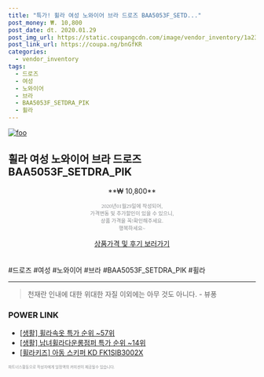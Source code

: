 ```yaml
--- 
title: "특가! 휠라 여성 노와이어 브라 드로즈 BAA5053F_SETD..." 
post_money: ₩. 10,800 
post_date: dt. 2020.01.29 
post_img_url: https://static.coupangcdn.com/image/vendor_inventory/1a23/ab6f015894312e6222849514bc86399ed54c49a5115c969ad98b9505cd73.jpg 
post_link_url: https://coupa.ng/bnGfKR 
categories: 
  - vendor_inventory 
tags: 
  - 드로즈 
  - 여성 
  - 노와이어 
  - 브라 
  - BAA5053F_SETDRA_PIK 
  - 휠라 
--- 
```

[![foo](https://static.coupangcdn.com/image/vendor_inventory/1a23/ab6f015894312e6222849514bc86399ed54c49a5115c969ad98b9505cd73.jpg)](https://coupa.ng/bnGfKR) 

## 휠라 여성 노와이어 브라 드로즈 BAA5053F_SETDRA_PIK 
<p style="text-align: center;">**₩ 10,800**</p> 
<p style="text-align: center;"><span style="color: #898c8f; font-family: Georgia,Times,serif; font-size: 0.75em;">2020년01월29일에 작성되어, <br>가격변동 및 추가할인이 있을 수 있으니,<br> 상품 가격을 꼭!확인해주세요.<br>행복하세요~</span> 
</p>	 
<div markdown="0" style="text-align: center;"><a href="https://coupa.ng/bnGfKR" class="btn btn--success">상품가격 및 후기 보러가기</a></div> 
<br><br> 
  #드로즈 #여성 #노와이어 #브라 #BAA5053F_SETDRA_PIK #휠라 
<hr> 

> 천재란 인내에 대한 위대한 자질 이외에는 아무 것도 아니다. - 뷰퐁 


### POWER LINK

* <a href="https://blog.naver.com/sakai111/221788402054" target="_blank"> [생활] 휠라속옷 특가 순위 ~57위</a>
* <a href="https://blog.naver.com/sakai111/221783700600" target="_blank"> [생활] 남녀휠라다운롱점퍼 특가 순위 ~14위</a>
* <a href="https://blog.naver.com/santokki14/221780321561" target="_blank">[휠라키즈] 아동 스키퍼 KD FK1SIB3002X</a>

<span style="color: #898c8f; font-family: Georgia,Times,serif; font-size: 0.55em;">파트너스활동으로 작성자에게 일정액의 커미션이 제공될수 있습니다.</span> 
